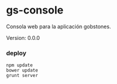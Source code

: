 # gs-console

Consola web para la aplicación gobstones.

Version: 0.0.0

### deploy

```
npm update
bower update
grunt server
```
